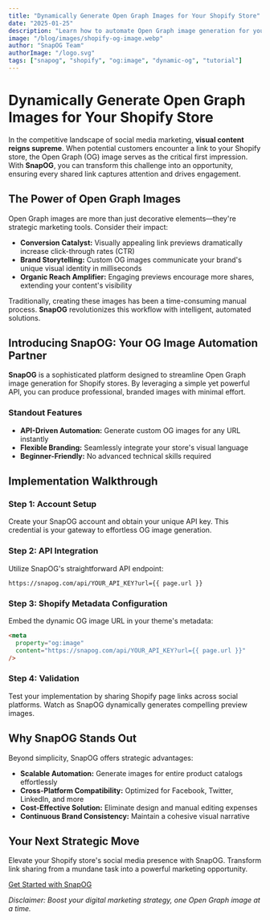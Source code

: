 ```yaml
---
title: "Dynamically Generate Open Graph Images for Your Shopify Store"
date: "2025-01-25"
description: "Learn how to automate Open Graph image generation for your Shopify store using SnapOG's API. Boost your click-through rates effortlessly with dynamic OG images."
image: "/blog/images/shopify-og-image.webp"
author: "SnapOG Team"
authorImage: "/logo.svg"
tags: ["snapog", "shopify", "og:image", "dynamic-og", "tutorial"]
---
```


# Dynamically Generate Open Graph Images for Your Shopify Store

In the competitive landscape of social media marketing, **visual content reigns supreme**. When potential customers encounter a link to your Shopify store, the Open Graph (OG) image serves as the critical first impression. With **SnapOG**, you can transform this challenge into an opportunity, ensuring every shared link captures attention and drives engagement.

## The Power of Open Graph Images

Open Graph images are more than just decorative elements—they're strategic marketing tools. Consider their impact:

- **Conversion Catalyst:** Visually appealing link previews dramatically increase click-through rates (CTR)
- **Brand Storytelling:** Custom OG images communicate your brand's unique visual identity in milliseconds
- **Organic Reach Amplifier:** Engaging previews encourage more shares, extending your content's visibility

Traditionally, creating these images has been a time-consuming manual process. **SnapOG** revolutionizes this workflow with intelligent, automated solutions.

## Introducing SnapOG: Your OG Image Automation Partner

**SnapOG** is a sophisticated platform designed to streamline Open Graph image generation for Shopify stores. By leveraging a simple yet powerful API, you can produce professional, branded images with minimal effort.

### Standout Features

- **API-Driven Automation:** Generate custom OG images for any URL instantly
- **Flexible Branding:** Seamlessly integrate your store's visual language
- **Beginner-Friendly:** No advanced technical skills required

## Implementation Walkthrough

### Step 1: Account Setup

Create your SnapOG account and obtain your unique API key. This credential is your gateway to effortless OG image generation.

### Step 2: API Integration

Utilize SnapOG's straightforward API endpoint:

```plaintext
https://snapog.com/api/YOUR_API_KEY?url={{ page.url }}
```

### Step 3: Shopify Metadata Configuration

Embed the dynamic OG image URL in your theme's metadata:

```html
<meta
  property="og:image"
  content="https://snapog.com/api/YOUR_API_KEY?url={{ page.url }}"
/>
```

### Step 4: Validation

Test your implementation by sharing Shopify page links across social platforms. Watch as SnapOG dynamically generates compelling preview images.

## Why SnapOG Stands Out

Beyond simplicity, SnapOG offers strategic advantages:

- **Scalable Automation:** Generate images for entire product catalogs effortlessly
- **Cross-Platform Compatibility:** Optimized for Facebook, Twitter, LinkedIn, and more
- **Cost-Effective Solution:** Eliminate design and manual editing expenses
- **Continuous Brand Consistency:** Maintain a cohesive visual narrative

## Your Next Strategic Move

Elevate your Shopify store's social media presence with SnapOG. Transform link sharing from a mundane task into a powerful marketing opportunity.

[Get Started with SnapOG](https://snapog.com)

_Disclaimer: Boost your digital marketing strategy, one Open Graph image at a time._
